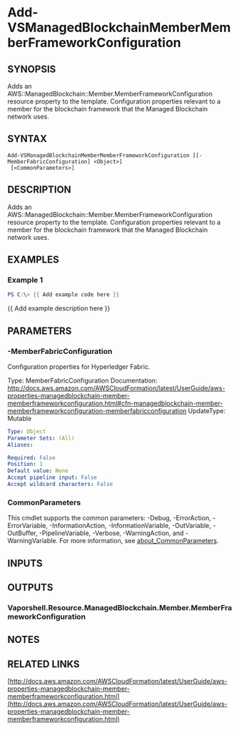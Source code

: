 # Add-VSManagedBlockchainMemberMemberFrameworkConfiguration

## SYNOPSIS
Adds an AWS::ManagedBlockchain::Member.MemberFrameworkConfiguration resource property to the template.
Configuration properties relevant to a member for the blockchain framework that the Managed Blockchain network uses.

## SYNTAX

```
Add-VSManagedBlockchainMemberMemberFrameworkConfiguration [[-MemberFabricConfiguration] <Object>]
 [<CommonParameters>]
```

## DESCRIPTION
Adds an AWS::ManagedBlockchain::Member.MemberFrameworkConfiguration resource property to the template.
Configuration properties relevant to a member for the blockchain framework that the Managed Blockchain network uses.

## EXAMPLES

### Example 1
```powershell
PS C:\> {{ Add example code here }}
```

{{ Add example description here }}

## PARAMETERS

### -MemberFabricConfiguration
Configuration properties for Hyperledger Fabric.

Type: MemberFabricConfiguration
Documentation: http://docs.aws.amazon.com/AWSCloudFormation/latest/UserGuide/aws-properties-managedblockchain-member-memberframeworkconfiguration.html#cfn-managedblockchain-member-memberframeworkconfiguration-memberfabricconfiguration
UpdateType: Mutable

```yaml
Type: Object
Parameter Sets: (All)
Aliases:

Required: False
Position: 1
Default value: None
Accept pipeline input: False
Accept wildcard characters: False
```

### CommonParameters
This cmdlet supports the common parameters: -Debug, -ErrorAction, -ErrorVariable, -InformationAction, -InformationVariable, -OutVariable, -OutBuffer, -PipelineVariable, -Verbose, -WarningAction, and -WarningVariable. For more information, see [about_CommonParameters](http://go.microsoft.com/fwlink/?LinkID=113216).

## INPUTS

## OUTPUTS

### Vaporshell.Resource.ManagedBlockchain.Member.MemberFrameworkConfiguration
## NOTES

## RELATED LINKS

[http://docs.aws.amazon.com/AWSCloudFormation/latest/UserGuide/aws-properties-managedblockchain-member-memberframeworkconfiguration.html](http://docs.aws.amazon.com/AWSCloudFormation/latest/UserGuide/aws-properties-managedblockchain-member-memberframeworkconfiguration.html)

